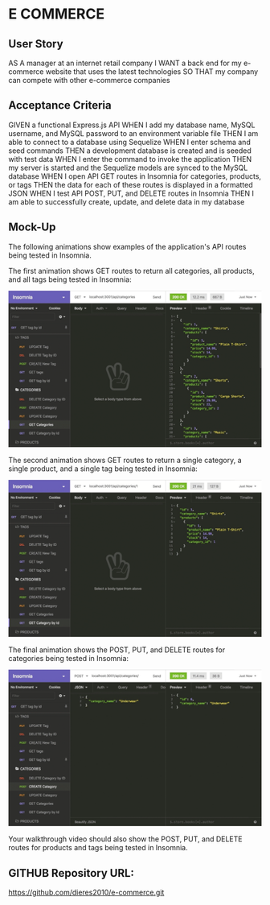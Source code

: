 # E COMMERCE

## User Story

AS A manager at an internet retail company
I WANT a back end for my e-commerce website that uses the latest technologies
SO THAT my company can compete with other e-commerce companies

## Acceptance Criteria

GIVEN a functional Express.js API
WHEN I add my database name, MySQL username, and MySQL password to an environment variable file
THEN I am able to connect to a database using Sequelize
WHEN I enter schema and seed commands
THEN a development database is created and is seeded with test data
WHEN I enter the command to invoke the application
THEN my server is started and the Sequelize models are synced to the MySQL database
WHEN I open API GET routes in Insomnia for categories, products, or tags
THEN the data for each of these routes is displayed in a formatted JSON
WHEN I test API POST, PUT, and DELETE routes in Insomnia
THEN I am able to successfully create, update, and delete data in my database

## Mock-Up

The following animations show examples of the application's API routes being tested in Insomnia.

The first animation shows GET routes to return all categories, all products, and all tags being tested in Insomnia:

![Mock-up1](./Images/Mock-up1.gif)


The second animation shows GET routes to return a single category, a single product, and a single tag being tested in Insomnia:

![Mock-up2](./Images/Mock-up2.gif)


The final animation shows the POST, PUT, and DELETE routes for categories being tested in Insomnia:

![Mock-up3](./Images/Mock-up3.gif)


Your walkthrough video should also show the POST, PUT, and DELETE routes for products and tags being tested in Insomnia.

## GITHUB Repository URL:

https://github.com/dieres2010/e-commerce.git

